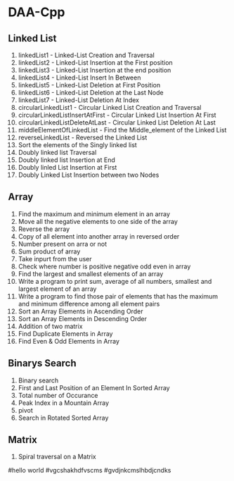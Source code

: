 # DAA-Cpp

## Linked List
1. linkedList1 - Linked-List Creation and Traversal
2. linkedList2 - Linked-List Insertion at the First position
3. linkedList3 - Linked-List Insertion at the end position
4. linkedList4 - Linked-List Insert In Between 
5. linkedList5 - Linked-List Deletion at First Position
6. linkedList6 - Linked-List Deletion at the Last Node
7. linkedList7 - Linked-List Deletion At Index
8. circularLinkedList1 - Circular Linked List Creation and Traversal
9. circularLinkedListInsertAtFirst - Circular Linked List Insertion At First
10. circularLinkedListDeleteAtLast - Circular Linked List Deletion At Last
11. middleElementOfLinkedList - Find the Middle_element of the Linked List
12. reverseLinkedList - Reversed the Linked List
13. Sort the elements of the Singly linked list
14. Doubly linked list Traversal
15. Doubly linked list Insertion at End
16. Doubly linled List Insertion at First
17. Doubly Linked List Insertion between two Nodes


## Array
1. Find the maximum and minimum element in an array
2. Move all the negative elements to one side of the array
3. Reverse the array
4. Copy of all element into another array in reversed order
5. Number present on arra or not
6. Sum product of array
7. Take inpurt from the user
8. Check where number is positive negative odd even in array
9. Find the largest and smallest elements of an array
10. Write a program to print sum, average of all numbers, smallest and largest element of an array
11. Write a program to find those pair of elements that has the maximum and minimum difference among all element pairs
12. Sort an Array Elements in Ascending Order
13. Sort an Array Elements in Descending Order
14. Addition of two matrix
15. Find Duplicate Elements in Array
16. Find Even & Odd Elements in Array


## Binarys Search
1. Binary search
2. First and Last Position of an Element In Sorted Array
3. Total number of Occurance
4. Peak Index in a Mountain Array
5. pivot
6. Search in Rotated Sorted Array

## Matrix
1. Spiral traversal on a Matrix

#hello world
#vgcshakhdfvscms
#gvdjnkcmslhbdjcndks